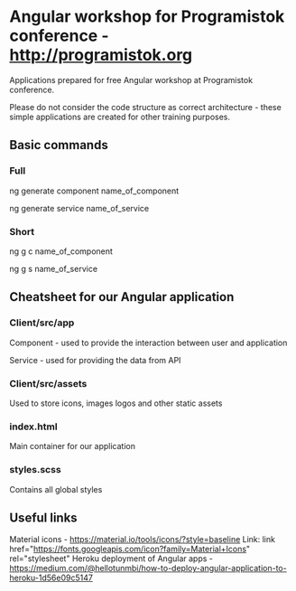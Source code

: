 # Angular workshop for Programistok conference - http://programistok.org

Applications prepared for free Angular workshop at Programistok conference. 

Please do not consider the code structure as correct architecture - these simple applications are created for other training purposes.

## Basic commands

### Full
ng generate component name_of_component

ng generate service name_of_service

### Short
ng g c name_of_component

ng g s name_of_service

## Cheatsheet for our Angular application

### Client/src/app
Component - used to provide the interaction between user and application

Service - used for providing the data from API

### Client/src/assets
Used to store icons, images logos and other static assets

### index.html
Main container for our application

### styles.scss
Contains all global styles

## Useful links

Material icons - https://material.io/tools/icons/?style=baseline
Link: link href="https://fonts.googleapis.com/icon?family=Material+Icons" rel="stylesheet"
Heroku deployment of Angular apps - https://medium.com/@hellotunmbi/how-to-deploy-angular-application-to-heroku-1d56e09c5147
